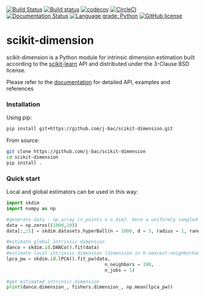[![Build Status](https://travis-ci.com/j-bac/scikit-dimension.svg?branch=master)](https://travis-ci.com/j-bac/scikit-dimension)
[![Build status](https://ci.appveyor.com/api/projects/status/tvumlfad69g6ap3u/branch/master?svg=true)](https://ci.appveyor.com/project/j-bac/scikit-dimension/branch/master)
[![codecov](https://codecov.io/gh/j-bac/scikit-dimension/branch/master/graph/badge.svg)](https://codecov.io/gh/j-bac/scikit-dimension)
[![CircleCI](https://circleci.com/gh/j-bac/scikit-dimension/tree/master.svg?style=shield)](https://circleci.com/gh/j-bac/scikit-dimension/tree/master)
[![Documentation Status](https://readthedocs.org/projects/scikit-dimension/badge/?version=latest)](https://scikit-dimension.readthedocs.io/en/latest/?badge=latest)
[![Language grade: Python](https://img.shields.io/lgtm/grade/python/g/j-bac/scikit-dimension.svg?logo=lgtm&logoWidth=18)](https://lgtm.com/projects/g/j-bac/scikit-dimension/context:python)
[![GitHub license](https://img.shields.io/github/license/j-bac/scikit-dimension)](https://github.com/j-bac/scikit-dimension/blob/master/LICENSE)


# scikit-dimension

scikit-dimension is a Python module for intrinsic dimension estimation built according to the [scikit-learn](https://github.com/scikit-learn/scikit-learn) API and distributed under the 3-Clause BSD license.

Please refer to the [documentation](https://scikit-dimension.readthedocs.io) for detailed API, examples and references

### Installation

Using pip:
```bash
pip install git+https://github.com/j-bac/scikit-dimension.git
```

From source:
```bash
git clone https://github.com/j-bac/scikit-dimension
cd scikit-dimension
pip install .
```

### Quick start

Local and global estimators can be used in this way:

```python
import skdim
import numpy as np

#generate data : np.array (n_points x n_dim). Here a uniformly sampled 5-ball embedded in 10 dimensions
data = np.zeros((1000,10))
data[:,:5] = skdim.datasets.hyperBall(n = 1000, d = 5, radius = 1, random_state = 0)

#estimate global intrinsic dimension
danco = skdim.id.DANCo().fit(data)
#estimate local intrinsic dimension (dimension in k-nearest-neighborhoods around each point):
lpca_pw = skdim.id.lPCA().fit_pw(data,
                                    n_neighbors = 100,
                                    n_jobs = 1)
                            
#get estimated intrinsic dimension
print(danco.dimension_, fishers.dimension_, np.mean(lpca_pw))
```
